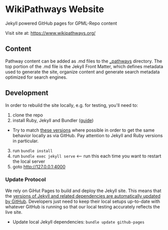 # WikiPathways Website
Jekyll powered GitHub pages for GPML-Repo content

Visit site at: https://www.wikipathways.org/

## Content
Pathway content can be added as .md files to the [\_pathways](https://github.com/wikipathways/wikipathways.github.io/tree/main/_pathways) directory. The top portion of the .md file is the Jekyll Front Matter, which defines metadata used to generate the site, organize content and generate search metadata optimized for search engines.

## Development
In order to rebuild the site locally, e.g. for testing, you'll need to:
1. clone the repo
2. install Ruby, Jekyll and Bundler ([guide](https://jekyllrb.com/docs/installation/))
  * Try to match [these versions](https://pages.github.com/versions/) where possible in order to get the same behavior locally as via GitHub. Pay attention to Jekyll and Ruby versions in particular.
3. run `bundle install`
4. run `bundle exec jekyll serve`  <-- run this each time you want to restart the local server
5. goto http://127.0.0.1:4000

### Update Protocol
We rely on GiHut Pages to build and deploy the Jekyll site. This means that the [versions of Jekyll and related dependencies are automatically updated by GitHub](https://pages.github.com/versions/). Developers just need to keep their local setups up-to-date with whatever GitHub is running so that our local testing accurately reflects the live site.

 * Update local Jekyll dependencies: `bundle update github-pages`
